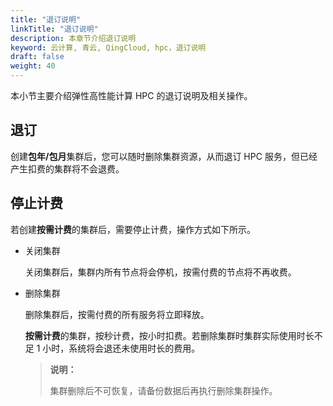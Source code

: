 ```yaml
---
title: "退订说明"
linkTitle: "退订说明"
description: 本章节介绍退订说明
keyword: 云计算, 青云, QingCloud, hpc，退订说明
draft: false
weight: 40
---
```


本小节主要介绍弹性高性能计算 HPC 的退订说明及相关操作。

## 退订

创建**包年/包月**集群后，您可以随时删除集群资源，从而退订 HPC 服务，但已经产生扣费的集群将不会退费。

## 停止计费

若创建**按需计费**的集群后，需要停止计费，操作方式如下所示。

- 关闭集群

  关闭集群后，集群内所有节点将会停机，按需付费的节点将不再收费。

- 删除集群

  删除集群后，按需付费的所有服务将立即释放。

  **按需计费**的集群，按秒计费，按小时扣费。若删除集群时集群实际使用时长不足 1 小时，系统将会退还未使用时长的费用。

  > **说明：**
  >
  > 集群删除后不可恢复，请备份数据后再执行删除集群操作。

